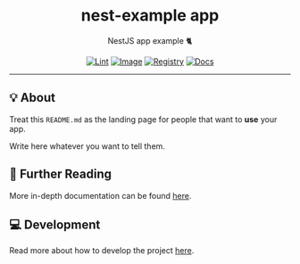 <h1 align="center">nest-example app</h1>

<div align="center">

NestJS app example 🐈

[![Lint](https://github.com/quickplates/nest-example/actions/workflows/lint.yaml/badge.svg)](https://github.com/quickplates/nest-example/actions/workflows/lint.yaml)
[![Image](https://github.com/quickplates/nest-example/actions/workflows/image.yaml/badge.svg)](https://github.com/quickplates/nest-example/actions/workflows/image.yaml)
[![Registry](https://github.com/quickplates/nest-example/actions/workflows/registry.yaml/badge.svg)](https://github.com/quickplates/nest-example/actions/workflows/registry.yaml)
[![Docs](https://github.com/quickplates/nest-example/actions/workflows/docs.yaml/badge.svg)](https://github.com/quickplates/nest-example/actions/workflows/docs.yaml)

</div>

---

## 💡 About

Treat this `README.md` as the landing page for people
that want to **use** your app.

Write here whatever you want to tell them.

## 📄 Further Reading

More in-depth documentation can be found
[here](https://quickplates.github.io/nest-example).

## 💻 Development

Read more about how to develop the project
[here](https://github.com/quickplates/nest-example/blob/main/CONTRIBUTING.md).
